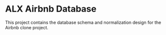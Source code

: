 # ALX Airbnb Database

This project contains the database schema and normalization design for the Airbnb clone project.
